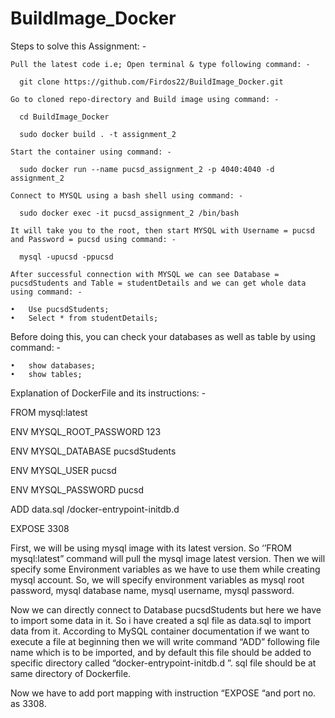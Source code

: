 # BuildImage_Docker

Steps to solve this Assignment: -

    Pull the latest code i.e; Open terminal & type following command: -

      git clone https://github.com/Firdos22/BuildImage_Docker.git

    Go to cloned repo-directory and Build image using command: -

      cd BuildImage_Docker
      
      sudo docker build . -t assignment_2

    Start the container using command: -

      sudo docker run --name pucsd_assignment_2 -p 4040:4040 -d assignment_2

    Connect to MYSQL using a bash shell using command: -

      sudo docker exec -it pucsd_assignment_2 /bin/bash

    It will take you to the root, then start MYSQL with Username = pucsd and Password = pucsd using command: -

      mysql -upucsd -ppucsd

    After successful connection with MYSQL we can see Database = pucsdStudents and Table = studentDetails and we can get whole data using command: -

    •	Use pucsdStudents;
    •	Select * from studentDetails;

Before doing this, you can check your databases as well as table by using command: -

    •	show databases; 
    •	show tables;

Explanation of DockerFile and its instructions: -

FROM mysql:latest 

ENV MYSQL_ROOT_PASSWORD 123 

ENV MYSQL_DATABASE pucsdStudents 

ENV MYSQL_USER pucsd 

ENV MYSQL_PASSWORD pucsd 

ADD data.sql /docker-entrypoint-initdb.d 

EXPOSE 3308

First, we will be using mysql image with its latest version. So ‘’FROM mysql:latest” command will pull the mysql image latest version. Then we will specify some Environment variables as we have to use them while creating mysql account. So, we will specify environment variables as mysql root password, mysql database name, mysql username, mysql password.

Now we can directly connect to Database pucsdStudents but here we have to import some data in it. So i have created a sql file as data.sql to import data from it. According to MySQL container documentation if we want to execute a file at beginning then we will write command “ADD” following file name which is to be imported, and by default this file should be added to specific directory called “docker-entrypoint-initdb.d ”. sql file should be at same directory of Dockerfile.

Now we have to add port mapping with instruction “EXPOSE “and port no. as 3308.
